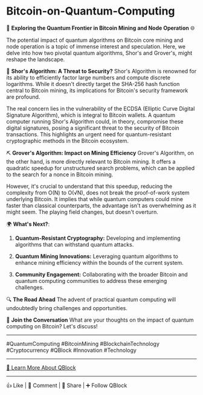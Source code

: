 # Bitcoin-on-Quantum-Computing

🚀 **Exploring the Quantum Frontier in Bitcoin Mining and Node Operation** 🌐

The potential impact of quantum algorithms on Bitcoin core mining and node operation is a topic of immense interest and speculation. Here, we delve into how two pivotal quantum algorithms, Shor's and Grover's, might reshape the landscape.

🔐 **Shor's Algorithm: A Threat to Security?**
Shor's Algorithm is renowned for its ability to efficiently factor large numbers and compute discrete logarithms. While it doesn't directly target the SHA-256 hash function central to Bitcoin mining, its implications for Bitcoin's security framework are profound.

The real concern lies in the vulnerability of the ECDSA (Elliptic Curve Digital Signature Algorithm), which is integral to Bitcoin wallets. A quantum computer running Shor's Algorithm could, in theory, compromise these digital signatures, posing a significant threat to the security of Bitcoin transactions. This highlights an urgent need for quantum-resistant cryptographic methods in the Bitcoin ecosystem.

⛏️ **Grover's Algorithm: Impact on Mining Efficiency**
Grover's Algorithm, on the other hand, is more directly relevant to Bitcoin mining. It offers a quadratic speedup for unstructured search problems, which can be applied to the search for a nonce in Bitcoin mining.

However, it's crucial to understand that this speedup, reducing the complexity from O(N) to O(√N), does not break the proof-of-work system underlying Bitcoin. It implies that while quantum computers could mine faster than classical counterparts, the advantage isn't as overwhelming as it might seem. The playing field changes, but doesn't overturn.

🌍 **What's Next?**:

1. **Quantum-Resistant Cryptography:** Developing and implementing algorithms that can withstand quantum attacks.

2. **Quantum Mining Innovations:** Leveraging quantum algorithms to enhance mining efficiency within the bounds of the current system.

3. **Community Engagement:** Collaborating with the broader Bitcoin and quantum computing communities to address these emerging challenges.

🔍 **The Road Ahead**
The advent of practical quantum computing will undoubtedly bring challenges and opportunities.

💬 **Join the Conversation**
What are your thoughts on the impact of quantum computing on Bitcoin? Let's discuss!

---

#QuantumComputing #BitcoinMining #BlockchainTechnology #Cryptocurrency #QBlock #Innovation #Technology

---

[🔗 Learn More About QBlock](#)

---

👍 Like | 💬 Comment | 🔗 Share | ➕ Follow QBlock

